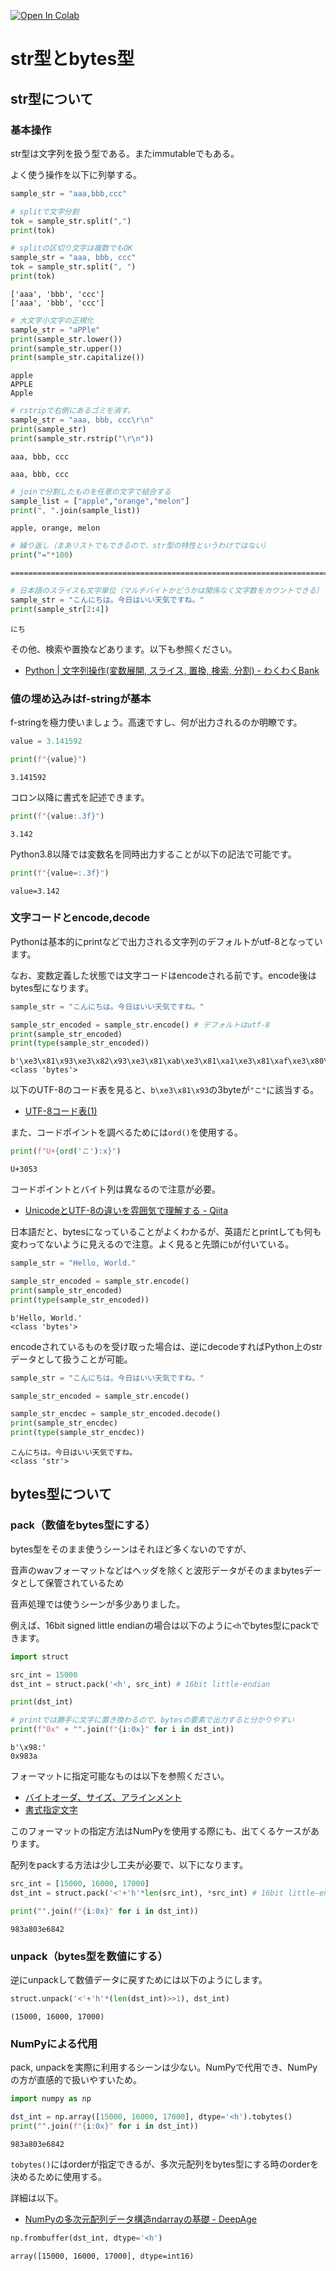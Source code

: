 <a href="https://colab.research.google.com/github/nokomoro3/book-ml-transformers/blob/main/ml-transformers-chap01-introduction.ipynb" target="_parent"><img src="https://colab.research.google.com/assets/colab-badge.svg" alt="Open In Colab"/></a>

# str型とbytes型

## str型について

### 基本操作

str型は文字列を扱う型である。またimmutableでもある。

よく使う操作を以下に列挙する。


```python
sample_str = "aaa,bbb,ccc"

# splitで文字分割
tok = sample_str.split(",")
print(tok)

# splitの区切り文字は複数でもOK
sample_str = "aaa, bbb, ccc"
tok = sample_str.split(", ")
print(tok)

```

    ['aaa', 'bbb', 'ccc']
    ['aaa', 'bbb', 'ccc']
    


```python
# 大文字小文字の正規化
sample_str = "aPPle"
print(sample_str.lower())
print(sample_str.upper())
print(sample_str.capitalize())
```

    apple
    APPLE
    Apple
    


```python
# rstripで右側にあるゴミを消す。
sample_str = "aaa, bbb, ccc\r\n"
print(sample_str)
print(sample_str.rstrip("\r\n"))
```

    aaa, bbb, ccc
    
    aaa, bbb, ccc
    


```python
# joinで分割したものを任意の文字で結合する
sample_list = ["apple","orange","melon"]
print(", ".join(sample_list))
```

    apple, orange, melon
    


```python
# 繰り返し（まあリストでもできるので、str型の特性というわけではない）
print("="*100)
```

    ====================================================================================================
    


```python
# 日本語のスライスも文字単位（マルチバイトかどうかは関係なく文字数をカウントできる）
sample_str = "こんにちは。今日はいい天気ですね。"
print(sample_str[2:4])
```

    にち
    

その他、検索や置換などあります。以下も参照ください。

- [Python | 文字列操作(変数展開, スライス, 置換, 検索, 分割) - わくわくBank](https://www.wakuwakubank.com/posts/261-python-string/)

### 値の埋め込みはf-stringが基本

f-stringを極力使いましょう。高速ですし、何が出力されるのか明瞭です。


```python
value = 3.141592

print(f"{value}")
```

    3.141592
    

コロン以降に書式を記述できます。


```python
print(f"{value:.3f}")
```

    3.142
    

Python3.8以降では変数名を同時出力することが以下の記法で可能です。


```python
print(f"{value=:.3f}")
```

    value=3.142
    

### 文字コードとencode,decode

Pythonは基本的にprintなどで出力される文字列のデフォルトがutf-8となっています。

なお、変数定義した状態では文字コードはencodeされる前です。encode後はbytes型になります。


```python
sample_str = "こんにちは。今日はいい天気ですね。"

sample_str_encoded = sample_str.encode() # デフォルトはutf-8
print(sample_str_encoded)
print(type(sample_str_encoded))
```

    b'\xe3\x81\x93\xe3\x82\x93\xe3\x81\xab\xe3\x81\xa1\xe3\x81\xaf\xe3\x80\x82\xe4\xbb\x8a\xe6\x97\xa5\xe3\x81\xaf\xe3\x81\x84\xe3\x81\x84\xe5\xa4\xa9\xe6\xb0\x97\xe3\x81\xa7\xe3\x81\x99\xe3\x81\xad\xe3\x80\x82'
    <class 'bytes'>
    

以下のUTF-8のコード表を見ると、`b\xe3\x81\x93`の3byteが`"こ"`に該当する。

- [UTF-8コード表(1)](https://seiai.ed.jp/sys/text/java/utf8table.html)

また、コードポイントを調べるためには`ord()`を使用する。


```python
print(f"U+{ord('こ'):x}")
```

    U+3053
    

コードポイントとバイト列は異なるので注意が必要。

- [UnicodeとUTF-8の違いを雰囲気で理解する - Qiita](https://qiita.com/uchiko/items/cca77e3e6866ca35a0c9)

日本語だと、bytesになっていることがよくわかるが、英語だとprintしても何も変わってないように見えるので注意。よく見ると先頭に`b`が付いている。


```python
sample_str = "Hello, World."

sample_str_encoded = sample_str.encode()
print(sample_str_encoded)
print(type(sample_str_encoded))
```

    b'Hello, World.'
    <class 'bytes'>
    

encodeされているものを受け取った場合は、逆にdecodeすればPython上のstrデータとして扱うことが可能。


```python
sample_str = "こんにちは。今日はいい天気ですね。"

sample_str_encoded = sample_str.encode()

sample_str_encdec = sample_str_encoded.decode()
print(sample_str_encdec)
print(type(sample_str_encdec))
```

    こんにちは。今日はいい天気ですね。
    <class 'str'>
    

## bytes型について

### pack（数値をbytes型にする）

bytes型をそのまま使うシーンはそれほど多くないのですが、

音声のwavフォーマットなどはヘッダを除くと波形データがそのままbytesデータとして保管されているため

音声処理では使うシーンが多少ありました。

例えば、16bit signed little endianの場合は以下のように`<h`でbytes型にpackできます。


```python
import struct

src_int = 15000
dst_int = struct.pack('<h', src_int) # 16bit little-endian

print(dst_int)

# printでは勝手に文字に置き換わるので、bytesの要素で出力すると分かりやすい
print(f"0x" + "".join(f"{i:0x}" for i in dst_int))
```

    b'\x98:'
    0x983a
    

フォーマットに指定可能なものは以下を参照ください。

- [バイトオーダ、サイズ、アラインメント](https://docs.python.org/ja/3/library/struct.html#byte-order-size-and-alignment)
- [書式指定文字](https://docs.python.org/ja/3/library/struct.html#format-characters)

このフォーマットの指定方法はNumPyを使用する際にも、出てくるケースがあります。

配列をpackする方法は少し工夫が必要で、以下になります。


```python
src_int = [15000, 16000, 17000]
dst_int = struct.pack('<'+'h'*len(src_int), *src_int) # 16bit little-endian

print("".join(f"{i:0x}" for i in dst_int))
```

    983a803e6842
    

### unpack（bytes型を数値にする）

逆にunpackして数値データに戻すためには以下のようにします。


```python
struct.unpack('<'+'h'*(len(dst_int)>>1), dst_int)
```




    (15000, 16000, 17000)



### NumPyによる代用

pack, unpackを実際に利用するシーンは少ない。NumPyで代用でき、NumPyの方が直感的で扱いやすいため。


```python
import numpy as np

dst_int = np.array([15000, 16000, 17000], dtype='<h').tobytes()
print("".join(f"{i:0x}" for i in dst_int))
```

    983a803e6842
    

`tobytes()`にはorderが指定できるが、多次元配列をbytes型にする時のorderを決めるために使用する。

詳細は以下。

- [NumPyの多次元配列データ構造ndarrayの基礎 - DeepAge](https://deepage.net/features/numpy-ndarray.html)


```python
np.frombuffer(dst_int, dtype='<h')
```




    array([15000, 16000, 17000], dtype=int16)


